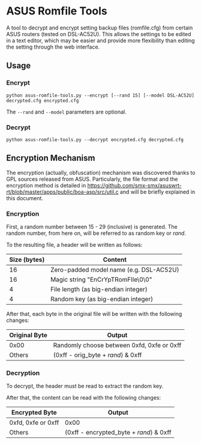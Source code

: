 # ASUS Romfile Tools
A tool to decrypt and encrypt setting backup files (romfile.cfg) from
certain ASUS routers (tested on DSL-AC52U). This allows the settings
to be edited in a text editor, which may be easier and provide more
flexibility than editing the setting through the web interface.

## Usage
### Encrypt
`python asus-romfile-tools.py --encrypt [--rand 15] [--model DSL-AC52U] decrypted.cfg encrypted.cfg`

The `--rand` and `--model` parameters are optional.

### Decrypt
`python asus-romfile-tools.py --decrypt encrypted.cfg decrypted.cfg`

## Encryption Mechanism
The encryption (actually, obfuscation) mechanism was discovered
thanks to GPL sources released from ASUS. Particularly, the file
format and the encryption method is detailed in
<https://github.com/smx-smx/asuswrt-rt/blob/master/apps/public/boa-asp/src/util.c>
and will be briefly explained in this document.

### Encryption
First, a random number between 15 - 29 (inclusive) is generated. The
random number, from here on, will be referred to as random key or
*rand*.

To the resulting file, a header will be written as follows:

| Size (bytes) | Content                                   |
|--------------|-------------------------------------------|
| 16           | Zero-padded model name (e.g. DSL-AC52U)   |
| 16           | Magic string "EnCrYpTRomFIle\0\0"         |
| 4            | File length (as big-endian integer)       |
| 4            | Random key (as big-endian integer) |

After that, each byte in the original file will be written with the
following changes:

| Original Byte | Output                                     |
|---------------|--------------------------------------------|
| 0x00          | Randomly choose between 0xfd, 0xfe or 0xff |
| Others        | (0xff - orig_byte + *rand*) & 0xff         |

### Decryption
To decrypt, the header must be read to extract the random key.

After that, the content can be read with the following changes:

| Encrypted Byte     | Output                                  |
|--------------------|-----------------------------------------|
| 0xfd, 0xfe or 0xff | 0x00                                    |
| Others             | (0xff - encrypted_byte + *rand*) & 0xff |